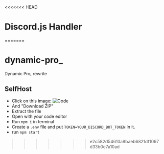 <<<<<<< HEAD
# Discord.js Handler
=======
# dynamic-pro_
Dynamic Pro, rewrite

## SelfHost
- Click on this image:
![Code](https://i.imgur.com/x1dUOfK.png)
- And "Download ZIP"
- Extract the file
- Open with your code editor
- Run `npm i` in terminal
- Create a `.env` file and put `TOKEN=YOUR_DISCORD_BOT_TOKEN` in it.
- run `npm start`
>>>>>>> e2c582d54610a8baeb6821df1097d33b0e7a10ad
